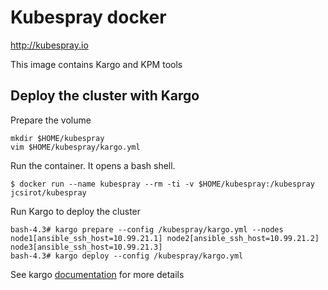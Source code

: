 # Kubespray docker

http://kubespray.io

This image contains Kargo and KPM tools

## Deploy the cluster with Kargo

Prepare the volume

```
mkdir $HOME/kubespray
vim $HOME/kubespray/kargo.yml
```

Run the container. It opens a bash shell.

```
$ docker run --name kubespray --rm -ti -v $HOME/kubespray:/kubespray jcsirot/kubespray
```

Run Kargo to deploy the cluster

```
bash-4.3# kargo prepare --config /kubespray/kargo.yml --nodes node1[ansible_ssh_host=10.99.21.1] node2[ansible_ssh_host=10.99.21.2] node3[ansible_ssh_host=10.99.21.3]
bash-4.3# kargo deploy --config /kubespray/kargo.yml
```

See kargo [documentation](https://github.com/kubespray/kargo-cli) for more details
